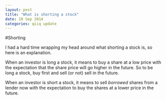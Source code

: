 ```yaml
---
layout: post
title: "What is shorting a stock"
date: 10 Sep 2014
categories: qiiq update
---
```


#Shorting

I had a hard time wrapping my head around what shorting a stock is, so here is an explanation.  

When an investor is long a stock, it means to buy a share at a low price with the expectation 
that the share price will go higher in the future. So to be long a stock, buy first and sell 
(or not) sell in the future. 

When an investor is short a stock, it means to sell *borrowed* shares from a lender now with the 
expectation to buy the shares at a lower price in the future.  

